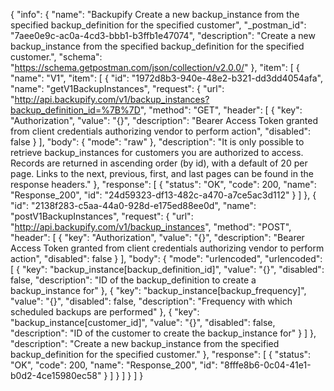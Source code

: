 {
  "info": {
    "name": "Backupify Create a new backup_instance from the specified backup_definition for the specified customer",
    "_postman_id": "7aee0e9c-ac0a-4cd3-bbb1-b3ffb1e47074",
    "description": "Create a new backup_instance from the specified backup_definition for the specified customer.",
    "schema": "https://schema.getpostman.com/json/collection/v2.0.0/"
  },
  "item": [
    {
      "name": "V1",
      "item": [
        {
          "id": "1972d8b3-940e-48e2-b321-dd3dd4054afa",
          "name": "getV1BackupInstances",
          "request": {
            "url": "http://api.backupify.com/v1/backup_instances?backup_definition_id=%7B%7D",
            "method": "GET",
            "header": [
              {
                "key": "Authorization",
                "value": "{}",
                "description": "Bearer Access Token granted from client credentials authorizing vendor to perform action",
                "disabled": false
              }
            ],
            "body": {
              "mode": "raw"
            },
            "description": "It is only possible to retrieve backup_instances for customers you are authorized to access. Records are returned in ascending order (by id), with a default of 20 per page. Links to the next, previous, first, and last pages can be found in the response headers."
          },
          "response": [
            {
              "status": "OK",
              "code": 200,
              "name": "Response_200",
              "id": "24d59323-df13-482c-a470-a7ce5ac3d112"
            }
          ]
        },
        {
          "id": "2138f283-c5aa-44a0-928d-e175ed88ee0d",
          "name": "postV1BackupInstances",
          "request": {
            "url": "http://api.backupify.com/v1/backup_instances",
            "method": "POST",
            "header": [
              {
                "key": "Authorization",
                "value": "{}",
                "description": "Bearer Access Token granted from client credentials authorizing vendor to perform action",
                "disabled": false
              }
            ],
            "body": {
              "mode": "urlencoded",
              "urlencoded": [
                {
                  "key": "backup_instance[backup_definition_id]",
                  "value": "{}",
                  "disabled": false,
                  "description": "ID of the backup_definition to create a backup_instance for"
                },
                {
                  "key": "backup_instance[backup_frequency]",
                  "value": "{}",
                  "disabled": false,
                  "description": "Frequency with which scheduled backups are performed"
                },
                {
                  "key": "backup_instance[customer_id]",
                  "value": "{}",
                  "disabled": false,
                  "description": "ID of the customer to create the backup_instance for"
                }
              ]
            },
            "description": "Create a new backup_instance from the specified backup_definition for the specified customer."
          },
          "response": [
            {
              "status": "OK",
              "code": 200,
              "name": "Response_200",
              "id": "8fffe8b6-0c04-41e1-b0d2-4ce15980ec58"
            }
          ]
        }
      ]
    }
  ]
}